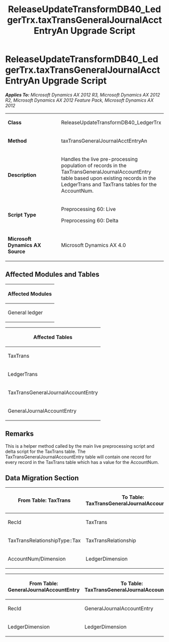 ﻿---
title: ReleaseUpdateTransformDB40_LedgerTrx.taxTransGeneralJournalAcctEntryAn Upgrade Script
TOCTitle: ReleaseUpdateTransformDB40_LedgerTrx.taxTransGeneralJournalAcctEntryAn Upgrade Script
ms:assetid: 143c25e3-4cdd-fd97-3148-941aa6205e88
ms:mtpsurl: https://msdn.microsoft.com/en-us/library/JJ718508(v=AX.60)
ms:contentKeyID: 49706793
ms.date: 05/18/2015
mtps_version: v=AX.60
---

# ReleaseUpdateTransformDB40\_LedgerTrx.taxTransGeneralJournalAcctEntryAn Upgrade Script 


_**Applies To:** Microsoft Dynamics AX 2012 R3, Microsoft Dynamics AX 2012 R2, Microsoft Dynamics AX 2012 Feature Pack, Microsoft Dynamics AX 2012_

<table>
<colgroup>
<col style="width: 50%" />
<col style="width: 50%" />
</colgroup>
<tbody>
<tr class="odd">
<td><p><strong>Class</strong></p></td>
<td><p>ReleaseUpdateTransformDB40_LedgerTrx</p></td>
</tr>
<tr class="even">
<td><p><strong>Method</strong></p></td>
<td><p>taxTransGeneralJournalAcctEntryAn</p></td>
</tr>
<tr class="odd">
<td><p><strong>Description</strong></p></td>
<td><p>Handles the live pre-processing population of records in the TaxTransGeneralJournalAccountEntry table based upon existing records in the LedgerTrans and TaxTrans tables for the AccountNum.</p></td>
</tr>
<tr class="even">
<td><p><strong>Script Type</strong></p></td>
<td><p>Preprocessing 60: Live</p>
<p>Preprocessing 60: Delta</p></td>
</tr>
<tr class="odd">
<td><p><strong>Microsoft Dynamics AX Source</strong></p></td>
<td><p>Microsoft Dynamics AX 4.0</p></td>
</tr>
</tbody>
</table>


## Affected Modules and Tables

<table>
<colgroup>
<col style="width: 100%" />
</colgroup>
<thead>
<tr class="header">
<th><p>Affected Modules</p></th>
</tr>
</thead>
<tbody>
<tr class="odd">
<td><p>General ledger</p></td>
</tr>
</tbody>
</table>


<table>
<colgroup>
<col style="width: 100%" />
</colgroup>
<thead>
<tr class="header">
<th><p>Affected Tables</p></th>
</tr>
</thead>
<tbody>
<tr class="odd">
<td><p>TaxTrans</p></td>
</tr>
<tr class="even">
<td><p>LedgerTrans</p></td>
</tr>
<tr class="odd">
<td><p>TaxTransGeneralJournalAccountEntry</p></td>
</tr>
<tr class="even">
<td><p>GeneralJournalAccountEntry</p></td>
</tr>
</tbody>
</table>


## Remarks

This is a helper method called by the main live preprocessing script and delta script for the TaxTrans table. The TaxTransGeneralJournalAccountEntry table will contain one record for every record in the TaxTrans table which has a value for the AccountNum.

## Data Migration Section

<table>
<colgroup>
<col style="width: 50%" />
<col style="width: 50%" />
</colgroup>
<thead>
<tr class="header">
<th><p>From Table: TaxTrans</p></th>
<th><p>To Table: TaxTransGeneralJournalAccountEntry</p></th>
</tr>
</thead>
<tbody>
<tr class="odd">
<td><p>RecId</p></td>
<td><p>TaxTrans</p></td>
</tr>
<tr class="even">
<td><p>TaxTransRelationshipType::Tax</p></td>
<td><p>TaxTransRelationship</p></td>
</tr>
<tr class="odd">
<td><p>AccountNum/Dimension</p></td>
<td><p>LedgerDimension</p></td>
</tr>
</tbody>
</table>


<table>
<colgroup>
<col style="width: 50%" />
<col style="width: 50%" />
</colgroup>
<thead>
<tr class="header">
<th><p>From Table: GeneralJournalAccountEntry</p></th>
<th><p>To Table: TaxTransGeneralJournalAccountEntry</p></th>
</tr>
</thead>
<tbody>
<tr class="odd">
<td><p>RecId</p></td>
<td><p>GeneralJournalAccountEntry</p></td>
</tr>
<tr class="even">
<td><p>LedgerDimension</p></td>
<td><p>LedgerDimension</p></td>
</tr>
</tbody>
</table>

  


